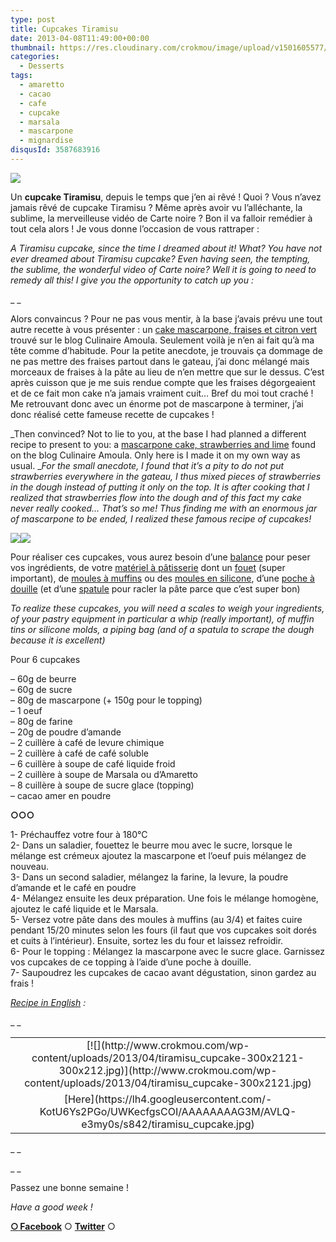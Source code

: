 ```yaml
---
type: post
title: Cupcakes Tiramisu
date: 2013-04-08T11:49:00+00:00
thumbnail: https://res.cloudinary.com/crokmou/image/upload/v1501605577/20130407_cupcake_tiramisu_0035-73x110_f40xba.jpg
categories: 
  - Desserts
tags: 
  - amaretto
  - cacao
  - cafe
  - cupcake
  - marsala
  - mascarpone
  - mignardise
disqusId: 3587683916
---
```


[![](http://www.crokmou.com/wp-content/uploads/2013/04/20130407_cupcake_tiramisu_0025-200x3001-200x300.jpg)](http://www.crokmou.com/wp-content/uploads/2013/04/20130407_cupcake_tiramisu_0025-200x3001.jpg)

Un **cupcake Tiramisu**, depuis le temps que j’en ai rêvé ! Quoi ? Vous n’avez jamais rêvé de cupcake Tiramisu ? Même après avoir vu l’alléchante, la sublime, la merveilleuse vidéo de Carte noire ? Bon il va falloir remédier à tout cela alors ! Je vous donne l’occasion de vous rattraper :

_A Tiramisu cupcake, since the time I dreamed about it! What? You have not ever dreamed about Tiramisu cupcake? Even having seen, the tempting, the sublime, the wonderful video of Carte noire? Well it is going to need to remedy all this! I give you the opportunity to catch up you :_

_ _

Alors convaincus ? Pour ne pas vous mentir, à la base j’avais prévu une tout autre recette à vous présenter : un [cake mascarpone, fraises et citron vert](http://www.cuisineculinaireamal.com/article-cake-moelleux-au-mascarpone-fraise-et-citron-vert-bio-116754547-comments.html#anchorComment) trouvé sur le blog Culinaire Amoula. Seulement voilà je n’en ai fait qu’à ma tête comme d’habitude. Pour la petite anecdote, je trouvais ça dommage de ne pas mettre des fraises partout dans le gateau, j’ai donc mélangé mais morceaux de fraises à la pâte au lieu de n’en mettre que sur le dessus. C’est après cuisson que je me suis rendue compte que les fraises dégorgeaient et de ce fait mon cake n’a jamais vraiment cuit… Bref du moi tout craché ! Me retrouvant donc avec un énorme pot de mascarpone à terminer, j’ai donc réalisé cette fameuse recette de cupcakes !

_Then convinced? Not to lie to you, at the base I had planned a different recipe to present to you: a [mascarpone cake, strawberries and lime](http://www.cuisineculinaireamal.com/article-cake-moelleux-au-mascarpone-fraise-et-citron-vert-bio-116754547-comments.html#anchorComment) found on the blog Culinaire Amoula. Only here is I made it on my own way as usual. __For the small anecdote, I found that it’s a pity to do not put strawberries everywhere in the gateau, I thus mixed pieces of strawberries in the dough instead of putting it only on the top. It is after cooking that I realized that strawberries flow into the dough and of this fact my cake never really cooked… That’s so me! Thus finding me with an enormous jar of mascarpone to be ended, I realized these famous recipe of cupcakes!_



[![](http://www.crokmou.com/wp-content/uploads/2013/04/20130407_cupcake_tiramisu_00251-200x3001-200x300.jpg)](http://www.crokmou.com/wp-content/uploads/2013/04/20130407_cupcake_tiramisu_00251-200x3001.jpg)[![](http://www.crokmou.com/wp-content/uploads/2013/04/20130407_cupcake_tiramisu_0035-200x3001-200x300.jpg)](http://www.crokmou.com/wp-content/uploads/2013/04/20130407_cupcake_tiramisu_0035-200x3001.jpg)

Pour réaliser ces cupcakes, vous aurez besoin d’une [balance](http://www.rueducommerce.fr/m/pl/malid:92,254318) pour peser vos ingrédients, de votre [matériel à pâtisserie](http://www.rueducommerce.fr/m/pl/malid:12468605) dont un [fouet](http://www.rueducommerce.fr/index/ustensile%20Fouet%20inox) (super important), de [moules à muffins](http://www.rueducommerce.fr/index/moule%20a%20muffins) ou des [moules en silicone](http://www.rueducommerce.fr/index/Moule%20silicone), d’une [poche à douille](http://www.rueducommerce.fr/index/poche%20a%20douille) (et d’une [spatule](http://www.rueducommerce.fr/m/pl/malid:48515367) pour racler la pâte parce que c’est super bon)

_To realize these cupcakes, you will need a scales to weigh your ingredients, of your pastry equipment in particular a whip (really important), of muffin tins or silicone molds, a piping bag (and of a spatula to scrape the dough because it is excellent)_



Pour 6 cupcakes

– 60g de beurre  
– 60g de sucre  
– 80g de mascarpone (+ 150g pour le topping)  
– 1 oeuf  
– 80g de farine  
– 20g de poudre d’amande  
– 2 cuillère à café de levure chimique  
– 2 cuillère à café de café soluble  
– 6 cuillère à soupe de café liquide froid  
– 2 cuillère à soupe de Marsala ou d’Amaretto  
– 8 cuillère à soupe de sucre glace (topping)  
– cacao amer en poudre



**○○○**

1- Préchauffez votre four à 180°C  
2- Dans un saladier, fouettez le beurre mou avec le sucre, lorsque le mélange est crémeux ajoutez la mascarpone et l’oeuf puis mélangez de nouveau.  
3- Dans un second saladier, mélangez la farine, la levure, la poudre d’amande et le café en poudre  
4- Mélangez ensuite les deux préparation. Une fois le mélange homogène, ajoutez le café liquide et le Marsala.  
5- Versez votre pâte dans des moules à muffins (au 3/4) et faites cuire pendant 15/20 minutes selon les fours (il faut que vos cupcakes soit dorés et cuits à l’intérieur). Ensuite, sortez les du four et laissez refroidir.  
6- Pour le topping : Mélangez la mascarpone avec le sucre glace. Garnissez vos cupcakes de ce topping à l’aide d’une poche à douille.  
7- Saupoudrez les cupcakes de cacao avant dégustation, sinon gardez au frais !

_[Recipe in English](https://lh4.googleusercontent.com/-KotU6Ys2PGo/UWKecfgsCOI/AAAAAAAAG3M/AVLQ-e3my0s/s842/tiramisu_cupcake.jpg) :_

_ _

<table style="margin-left: auto; margin-right: auto; text-align: center;" cellspacing="0" cellpadding="0" align="center">

<tbody>

<tr>

<td style="text-align: center;">[![](http://www.crokmou.com/wp-content/uploads/2013/04/tiramisu_cupcake-300x2121-300x212.jpg)](http://www.crokmou.com/wp-content/uploads/2013/04/tiramisu_cupcake-300x2121.jpg)</td>

</tr>

<tr>

<td style="text-align: center;">[Here](https://lh4.googleusercontent.com/-KotU6Ys2PGo/UWKecfgsCOI/AAAAAAAAG3M/AVLQ-e3my0s/s842/tiramisu_cupcake.jpg)</td>

</tr>

</tbody>

</table>

_ _

_ _

Passez une bonne semaine !

_Have a good week !_



[**○<span style="font-size: xx-small; margin: 0px; outline: 0px; padding: 0px;"><span style="font-family: Arial, Helvetica, sans-serif; margin: 0px; outline: 0px; padding: 0px;"> </span></span>Facebook**](https://www.facebook.com/pages/CroKMou/148093255259077) ○ [**Twitter**](https://twitter.com/Crokmou) ○